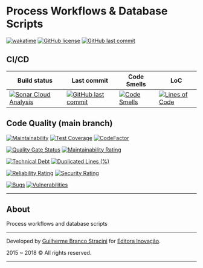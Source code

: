 # Process Workflows & Database Scripts

[![wakatime](https://wakatime.com/badge/github/InovacaoMediaBrasil/ProcessWorkflowsAndDatabaseScripts.svg)](https://wakatime.com/badge/github/InovacaoMediaBrasil/ProcessWorkflowsAndDatabaseScripts)
[![GitHub license](https://img.shields.io/github/license/InovacaoMediaBrasil/ProcessWorkflowsAndDatabaseScripts)](https://github.com/InovacaoMediaBrasil/ProcessWorkflowsAndDatabaseScripts)
[![GitHub last commit](https://img.shields.io/github/last-commit/InovacaoMediaBrasil/ProcessWorkflowsAndDatabaseScripts/main)](https://github.com/InovacaoMediaBrasil/ProcessWorkflowsAndDatabaseScripts)

## CI/CD

| Build status | Last commit | Code Smells | LoC | 
|--------------|-------------|-------------|-----|
| [![Sonar Cloud Analysis](https://github.com/InovacaoMediaBrasil/ProcessWorkflowsAndDatabaseScripts/actions/workflows/sonar-cloud.yml/badge.svg)](https://github.com/InovacaoMediaBrasil/ProcessWorkflowsAndDatabaseScripts/actions/workflows/sonar-cloud.yml) | [![GitHub last commit](https://img.shields.io/github/last-commit/InovacaoMediaBrasil/ProcessWorkflowsAndDatabaseScripts/main)](https://github.com/InovacaoMediaBrasil/ProcessWorkflowsAndDatabaseScripts) | [![Code Smells](https://sonarcloud.io/api/project_badges/measure?project=InovacaoMediaBrasil_ProcessWorkflowsAndDatabaseScripts&metric=code_smells&branch=main)](https://sonarcloud.io/dashboard?id=InovacaoMediaBrasil_ProcessWorkflowsAndDatabaseScripts) | [![Lines of Code](https://sonarcloud.io/api/project_badges/measure?project=InovacaoMediaBrasil_ProcessWorkflowsAndDatabaseScripts&metric=ncloc&branch=main)](https://sonarcloud.io/dashboard?id=InovacaoMediaBrasil_ProcessWorkflowsAndDatabaseScripts) | 


## Code Quality (main branch)

[![Maintainability](https://api.codeclimate.com/v1/badges/6216e02766b0e116db54/maintainability)](https://codeclimate.com/github/InovacaoMediaBrasil/ProcessWorkflowsAndDatabaseScripts/maintainability)
[![Test Coverage](https://api.codeclimate.com/v1/badges/6216e02766b0e116db54/test_coverage)](https://codeclimate.com/github/InovacaoMediaBrasil/ProcessWorkflowsAndDatabaseScripts/test_coverage)
[![CodeFactor](https://www.codefactor.io/repository/github/inovacaomediabrasil/ProcessWorkflowsAndDatabaseScripts/badge)](https://www.codefactor.io/repository/github/inovacaomediabrasil/ProcessWorkflowsAndDatabaseScripts)

[![Quality Gate Status](https://sonarcloud.io/api/project_badges/measure?project=InovacaoMediaBrasil_ProcessWorkflowsAndDatabaseScripts&metric=alert_status)](https://sonarcloud.io/dashboard?id=InovacaoMediaBrasil_ProcessWorkflowsAndDatabaseScripts)
[![Maintainability Rating](https://sonarcloud.io/api/project_badges/measure?project=InovacaoMediaBrasil_ProcessWorkflowsAndDatabaseScripts&metric=sqale_rating)](https://sonarcloud.io/dashboard?id=InovacaoMediaBrasil_ProcessWorkflowsAndDatabaseScripts)

[![Technical Debt](https://sonarcloud.io/api/project_badges/measure?project=InovacaoMediaBrasil_ProcessWorkflowsAndDatabaseScripts&metric=sqale_index)](https://sonarcloud.io/dashboard?id=InovacaoMediaBrasil_ProcessWorkflowsAndDatabaseScripts)
[![Duplicated Lines (%)](https://sonarcloud.io/api/project_badges/measure?project=InovacaoMediaBrasil_ProcessWorkflowsAndDatabaseScripts&metric=duplicated_lines_density)](https://sonarcloud.io/dashboard?id=InovacaoMediaBrasil_ProcessWorkflowsAndDatabaseScripts)

[![Reliability Rating](https://sonarcloud.io/api/project_badges/measure?project=InovacaoMediaBrasil_ProcessWorkflowsAndDatabaseScripts&metric=reliability_rating)](https://sonarcloud.io/dashboard?id=InovacaoMediaBrasil_ProcessWorkflowsAndDatabaseScripts)
[![Security Rating](https://sonarcloud.io/api/project_badges/measure?project=InovacaoMediaBrasil_ProcessWorkflowsAndDatabaseScripts&metric=security_rating)](https://sonarcloud.io/dashboard?id=InovacaoMediaBrasil_ProcessWorkflowsAndDatabaseScripts)

[![Bugs](https://sonarcloud.io/api/project_badges/measure?project=InovacaoMediaBrasil_ProcessWorkflowsAndDatabaseScripts&metric=bugs)](https://sonarcloud.io/dashboard?id=InovacaoMediaBrasil_ProcessWorkflowsAndDatabaseScripts)
[![Vulnerabilities](https://sonarcloud.io/api/project_badges/measure?project=InovacaoMediaBrasil_ProcessWorkflowsAndDatabaseScripts&metric=vulnerabilities)](https://sonarcloud.io/dashboard?id=InovacaoMediaBrasil_ProcessWorkflowsAndDatabaseScripts)

---

## About

Process workflows and database scripts

---

Developed by [Guilherme Branco Stracini](https://guilherme.stracini.com) for [Editora Inovação](https://www.editorainovacao.com.br).

2015 ~ 2018 © All rights reserved.

---
